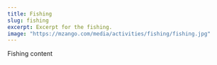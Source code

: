 ```yaml
---
title: Fishing
slug: fishing
excerpt: Excerpt for the fishing.
image: "https://mzango.com/media/activities/fishing/fishing.jpg"
---
```

Fishing content
